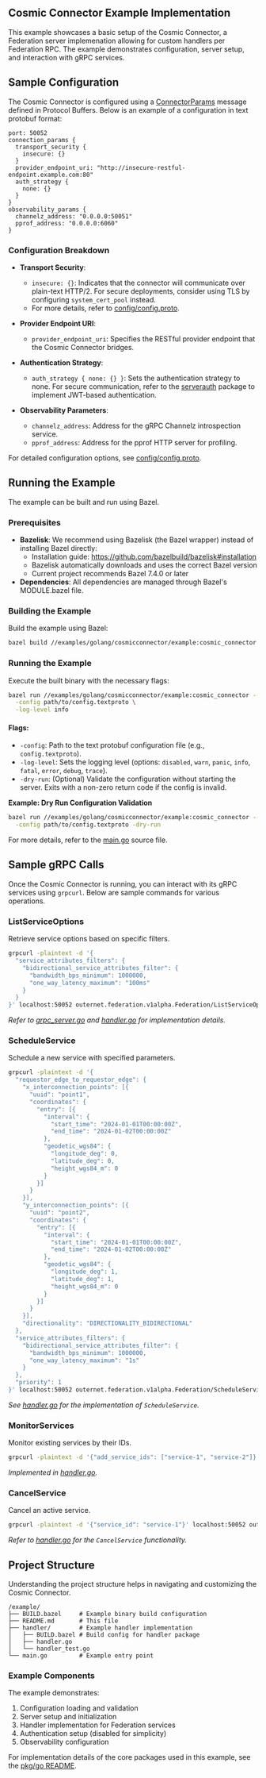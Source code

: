 ## Cosmic Connector Example Implementation

This example showcases a basic setup of the Cosmic Connector, a Federation server implemenation allowing for custom handlers per Federation RPC. The example demonstrates configuration, server setup, and interaction with gRPC services.

## Sample Configuration

The Cosmic Connector is configured using a [ConnectorParams](../../pkg/go/config/config.proto) message defined in Protocol Buffers. Below is an example of a configuration in text protobuf format:

```textproto
port: 50052
connection_params {
  transport_security {
    insecure: {}
  }
  provider_endpoint_uri: "http://insecure-restful-endpoint.example.com:80"
  auth_strategy {
    none: {}
  }
}
observability_params {
  channelz_address: "0.0.0.0:50051"
  pprof_address: "0.0.0.0:6060"
}
```

### Configuration Breakdown

- **Transport Security**:
  - `insecure: {}`: Indicates that the connector will communicate over plain-text HTTP/2. For secure deployments, consider using TLS by configuring `system_cert_pool` instead.
  - For more details, refer to [config/config.proto](../../pkg/go/config/config.proto).

- **Provider Endpoint URI**:
  - `provider_endpoint_uri`: Specifies the RESTful provider endpoint that the Cosmic Connector bridges.

- **Authentication Strategy**:
  - `auth_strategy { none: {} }`: Sets the authentication strategy to none. For secure communication, refer to the [serverauth](../../pkg/go/auth/serverauth.go) package to implement JWT-based authentication.

- **Observability Parameters**:
  - `channelz_address`: Address for the gRPC Channelz introspection service.
  - `pprof_address`: Address for the pprof HTTP server for profiling.

For detailed configuration options, see [config/config.proto](../../pkg/go/config/config.proto).

## Running the Example

The example can be built and run using Bazel.

### Prerequisites

- **Bazelisk**: We recommend using Bazelisk (the Bazel wrapper) instead of installing Bazel directly:
  - Installation guide: https://github.com/bazelbuild/bazelisk#installation
  - Bazelisk automatically downloads and uses the correct Bazel version
  - Current project recommends Bazel 7.4.0 or later
- **Dependencies**: All dependencies are managed through Bazel's MODULE.bazel file.

### Building the Example

Build the example using Bazel:

```bash
bazel build //examples/golang/cosmicconnector/example:cosmic_connector
```

### Running the Example

Execute the built binary with the necessary flags:

```bash
bazel run //examples/golang/cosmicconnector/example:cosmic_connector -- \
  -config path/to/config.textproto \
  -log-level info
```

#### Flags:

- `-config`: Path to the text protobuf configuration file (e.g., `config.textproto`).
- `-log-level`: Sets the logging level (options: `disabled`, `warn`, `panic`, `info`, `fatal`, `error`, `debug`, `trace`).
- `-dry-run`: (Optional) Validate the configuration without starting the server. Exits with a non-zero return code if the config is invalid.

**Example: Dry Run Configuration Validation**

```bash
bazel run //examples/golang/cosmicconnector/example:cosmic_connector -- \
  -config path/to/config.textproto -dry-run
```

For more details, refer to the [main.go](./main.go) source file.

## Sample gRPC Calls

Once the Cosmic Connector is running, you can interact with its gRPC services using `grpcurl`. Below are sample commands for various operations.

### ListServiceOptions

Retrieve service options based on specific filters.

```bash
grpcurl -plaintext -d '{
  "service_attributes_filters": {
    "bidirectional_service_attributes_filter": {
      "bandwidth_bps_minimum": 1000000,
      "one_way_latency_maximum": "100ms"
    }
  }
}' localhost:50052 outernet.federation.v1alpha.Federation/ListServiceOptions
```

*Refer to [grpc_server.go](../../pkg/go/server/grpc_server.go) and [handler.go](./handler/handler.go) for implementation details.*

### ScheduleService

Schedule a new service with specified parameters.

```bash
grpcurl -plaintext -d '{
  "requestor_edge_to_requestor_edge": {
    "x_interconnection_points": [{
      "uuid": "point1",
      "coordinates": {
        "entry": [{
          "interval": {
            "start_time": "2024-01-01T00:00:00Z",
            "end_time": "2024-01-02T00:00:00Z"
          },
          "geodetic_wgs84": {
            "longitude_deg": 0,
            "latitude_deg": 0,
            "height_wgs84_m": 0
          }
        }]
      }
    }],
    "y_interconnection_points": [{
      "uuid": "point2",
      "coordinates": {
        "entry": [{
          "interval": {
            "start_time": "2024-01-01T00:00:00Z",
            "end_time": "2024-01-02T00:00:00Z"
          },
          "geodetic_wgs84": {
            "longitude_deg": 1,
            "latitude_deg": 1,
            "height_wgs84_m": 0
          }
        }]
      }
    }],
    "directionality": "DIRECTIONALITY_BIDIRECTIONAL"
  },
  "service_attributes_filters": {
    "bidirectional_service_attributes_filter": {
      "bandwidth_bps_minimum": 1000000,
      "one_way_latency_maximum": "1s"
    }
  },
  "priority": 1
}' localhost:50052 outernet.federation.v1alpha.Federation/ScheduleService
```

*See [handler.go](./handler/handler.go) for the implementation of `ScheduleService`.*

### MonitorServices

Monitor existing services by their IDs.

```bash
grpcurl -plaintext -d '{"add_service_ids": ["service-1", "service-2"]}' localhost:50052 outernet.federation.v1alpha.Federation/MonitorServices
```

*Implemented in [handler.go](./handler/handler.go).*

### CancelService

Cancel an active service.

```bash
grpcurl -plaintext -d '{"service_id": "service-1"}' localhost:50052 outernet.federation.v1alpha.Federation/CancelService
```

*Refer to [handler.go](./handler/handler.go) for the `CancelService` functionality.*

## Project Structure

Understanding the project structure helps in navigating and customizing the Cosmic Connector.

```
/example/
├── BUILD.bazel     # Example binary build configuration
├── README.md       # This file
├── handler/        # Example handler implementation
│   ├── BUILD.bazel # Build config for handler package
│   ├── handler.go
│   └── handler_test.go
└── main.go         # Example entry point
```

### Example Components

The example demonstrates:
1. Configuration loading and validation
2. Server setup and initialization
3. Handler implementation for Federation services
4. Authentication setup (disabled for simplicity)
5. Observability configuration

For implementation details of the core packages used in this example, see the [pkg/go README](../../pkg/go/README.md).
